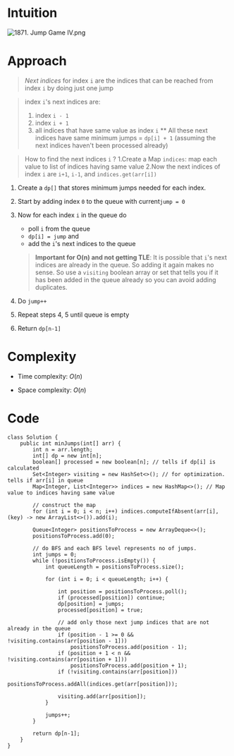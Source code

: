 # Intuition
<!-- Describe your first thoughts on how to solve this problem. -->

![1871. Jump Game IV.png](https://assets.leetcode.com/users/images/cda2f5c0-384c-43a5-b752-72ba954e57ec_1668451790.7851596.png)

# Approach
<!-- Describe your approach to solving the problem. -->
> *Next indices* for index `i` are the indices that can be reached from index `i` by doing just one jump

> index `i`'s next indices are:
> 1. index `i - 1`
> 2. index `i + 1`
> 3. all indices that have same value as index `i`
> ** All these next indices have same minimum jumps = `dp[i] + 1` (assuming the next indices haven't been processed already)

> How to find the next indices `i` ?
1.Create a Map `indices`: map each value to list of indices having same value
2.Now the next indices of index `i` are `i+1`, `i-1`, and `indices.get(arr[i])`


1. Create a `dp[]` that stores minimum jumps needed for each index.

3. Start by adding index `0` to the queue with current`jump = 0`

4. Now for each index `i` in the queue do
    * poll `i` from the queue
    * `dp[i] = jump` and
    *  add the `i`'s next indices to the queue
   >**Important for O(n) and not getting TLE**:
   It is possible that `i`'s next indices are already in the queue. So adding it again makes no sense. So use a `visiting` boolean array or set  that tells you if it has been added in the queue already so you can avoid adding duplicates.

5. Do `jump++`

6. Repeat steps 4, 5 until queue is empty
7. Return `dp[n-1]`

# Complexity
- Time complexity: $O(n)$

- Space complexity: $O(n)$
<!-- Add your space complexity here, e.g. $$O(n)$$ -->

# Code
```
class Solution {
    public int minJumps(int[] arr) {
        int n = arr.length;
        int[] dp = new int[n];
        boolean[] processed = new boolean[n]; // tells if dp[i] is calculated
        Set<Integer> visiting = new HashSet<>(); // for optimization. tells if arr[i] in queue
        Map<Integer, List<Integer>> indices = new HashMap<>(); // Map value to indices having same value

        // construct the map
        for (int i = 0; i < n; i++) indices.computeIfAbsent(arr[i], (key) -> new ArrayList<>()).add(i);

        Queue<Integer> positionsToProcess = new ArrayDeque<>();
        positionsToProcess.add(0);

        // do BFS and each BFS level represents no of jumps.
        int jumps = 0;
        while (!positionsToProcess.isEmpty()) {
            int queueLength = positionsToProcess.size();

            for (int i = 0; i < queueLength; i++) {

                int position = positionsToProcess.poll();
                if (processed[position]) continue;
                dp[position] = jumps;
                processed[position] = true;

                // add only those next jump indices that are not already in the queue
                if (position - 1 >= 0 && !visiting.contains(arr[position - 1]))
                    positionsToProcess.add(position - 1);
                if (position + 1 < n && !visiting.contains(arr[position + 1]))
                    positionsToProcess.add(position + 1);
                if (!visiting.contains(arr[position]))
                    positionsToProcess.addAll(indices.get(arr[position]));

                visiting.add(arr[position]);
            }

            jumps++;
        }

        return dp[n-1];
    }
}
```
